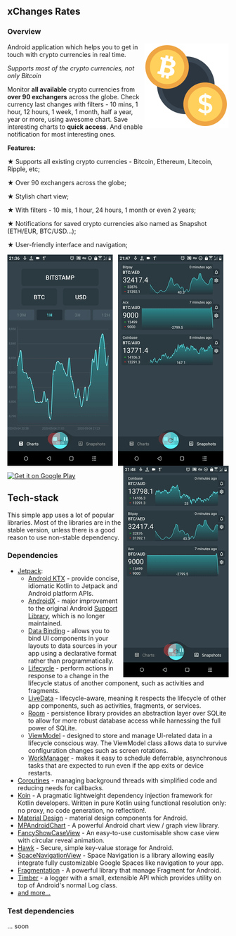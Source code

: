 ## xChanges Rates

### Overview

<img align="right" width="192px" src="./images/ic_main.png" title="logo" />

Android application which helps you to get in touch with crypto currencies in real time.

*Supports most of the crypto currencies, not only Bitcoin*

Monitor <b>all available</b> crypto currencies from <b>over 90 exchangers</b> across the globe. Check currency last changes with filters - 10 mins, 1 hour, 12 hours, 1 week, 1 month, half a year, year or more, using awesome chart. Save interesting charts to <b>quick access</b>. And enable notification for most interesting ones.

<b>Features:</b>

  ★ Supports all existing crypto currencies - Bitcoin, Ethereum, Litecoin, Ripple, etc;

  ★ Over 90 exchangers across the globe;

  ★ Stylish chart view;

  ★ With filters  - 10 mis, 1 hour, 24 hours, 1 month or even 2 years;

  ★ Notifications for saved crypto currencies also named as Snapshot (ETH/EUR, BTC/USD...);

  ★ User-friendly interface and navigation;




<p align="center">
    <img src="./images/preview_1.gif" align="left" />
    <img src="./images/preview_2.gif" align="center" />
    <img src="./images/preview_3.gif" align="right" />
</p>

<a href='https://play.google.com/store/apps/details?id=workshop.akbolatss.tools.touchcounter&pcampaignid=MKT-Other-global-all-co-prtnr-py-PartBadge-Mar2515-1'>
    <img width='200px' alt='Get it on Google Play'
         src='https://play.google.com/intl/en_us/badges/images/generic/en_badge_web_generic.png'/>
</a>

## Tech-stack

This simple app uses a lot of popular libraries. Most of the libraries are in the stable version, unless there is a good reason to use non-stable dependency.

### Dependencies

-   [Jetpack](https://developer.android.com/jetpack):
    -   [Android KTX](https://developer.android.com/kotlin/ktx.html) - provide concise, idiomatic Kotlin to Jetpack and Android platform APIs.
    -   [AndroidX](https://developer.android.com/jetpack/androidx) - major improvement to the original Android [Support Library](https://developer.android.com/topic/libraries/support-library/index), which is no longer maintained.
    -   [Data Binding](https://developer.android.com/topic/libraries/data-binding) - allows you to bind UI components in your layouts to data sources in your app using a declarative format rather than programmatically.
    -   [Lifecycle](https://developer.android.com/topic/libraries/architecture/lifecycle) - perform actions in response to a change in the lifecycle status of another component, such as activities and fragments.
    -   [LiveData](https://developer.android.com/topic/libraries/architecture/livedata) - lifecycle-aware, meaning it respects the lifecycle of other app components, such as activities, fragments, or services.
    -   [Room](https://developer.android.com/topic/libraries/architecture/room) - persistence library provides an abstraction layer over SQLite to allow for more robust database access while harnessing the full power of SQLite.
    -   [ViewModel](https://developer.android.com/topic/libraries/architecture/viewmodel) - designed to store and manage UI-related data in a lifecycle conscious way. The ViewModel class allows data to survive configuration changes such as screen rotations.
    -   [WorkManager](https://developer.android.com/topic/libraries/architecture/workmanager) - makes it easy to schedule deferrable, asynchronous tasks that are expected to run even if the app exits or device restarts.
-   [Coroutines](https://kotlinlang.org/docs/reference/coroutines-overview.html) - managing background threads with simplified code and reducing needs for callbacks.
-   [Koin](https://insert-koin.io/) - A pragmatic lightweight dependency injection framework for Kotlin developers. Written in pure Kotlin using functional resolution only: no proxy, no code generation, no reflection!.
-   [Material Design](https://material.io/) - material design components for Android.
-   [MPAndroidChart](https://github.com/PhilJay/MPAndroidChart) - A powerful Android chart view / graph view library.
-   [FancyShowCaseView](https://github.com/faruktoptas/FancyShowCaseView) - An easy-to-use customisable show case view with circular reveal animation.
-   [Hawk](https://github.com/orhanobut/hawk) - Secure, simple key-value storage for Android.
-   [SpaceNavigationView](https://github.com/armcha/Space-Navigation-View) - Space Navigation is a library allowing easily integrate fully customizable Google Spaces like navigation to your app.
-   [Fragmentation](https://github.com/JantHsueh/Fragmentation) - A powerful library that manage Fragment for Android.
-   [Timber](https://github.com/JakeWharton/timber) - a logger with a small, extensible API which provides utility on top of Android's normal Log class.
-   [and more...](./dependencies/dependencies.gradle)

### Test dependencies

... soon
